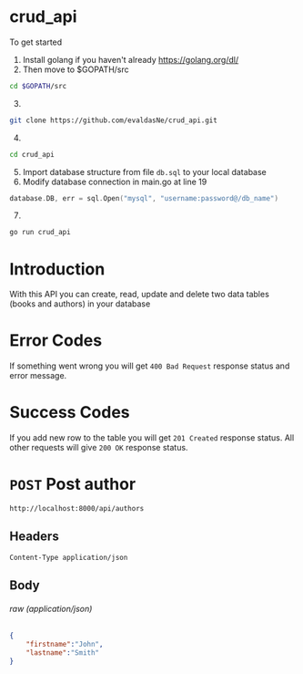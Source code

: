 # crud_api
To get started
1. Install golang if you haven't already https://golang.org/dl/
2. Then move to $GOPATH/src 
```sh
cd $GOPATH/src
```
3. 
```sh 
git clone https://github.com/evaldasNe/crud_api.git
```
4. 
```sh 
cd crud_api
```
5. Import database structure from file ```db.sql``` to your local database
6. Modify database connection in main.go at line 19
```go
database.DB, err = sql.Open("mysql", "username:password@/db_name")
```
7. 
```sh 
go run crud_api
```


# Introduction
With this API you can create, read, update and delete two data tables (books and authors) in your database

# Error Codes
If something went wrong you will get `400 Bad Request` response status and error message.

# Success Codes
If you add new row to the table you will get `201 Created` response status.
All other requests will give `200 OK` response status.

# `POST` Post author
```http://localhost:8000/api/authors```
## Headers
`Content-Type application/json`
## Body 
###### raw (application/json)
```JSON
{
	"firstname":"John",
	"lastname":"Smith"
}
```